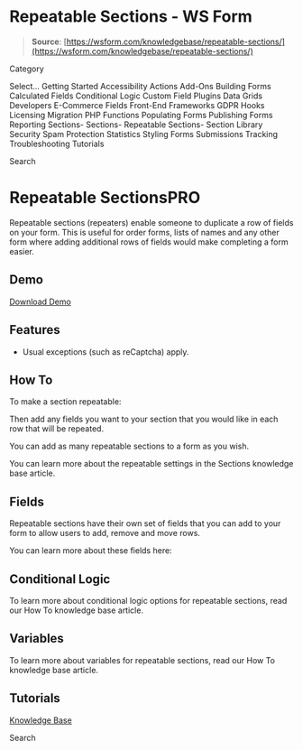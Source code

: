 # Repeatable Sections - WS Form

> **Source**: [https://wsform.com/knowledgebase/repeatable-sections/](https://wsform.com/knowledgebase/repeatable-sections/)


Category

Select...
 Getting Started Accessibility Actions Add-Ons Building Forms Calculated Fields Conditional Logic Custom Field Plugins Data Grids Developers E-Commerce Fields Front-End Frameworks GDPR Hooks Licensing Migration PHP Functions Populating Forms Publishing Forms Reporting Sections- Sections- Repeatable Sections- Section Library Security Spam Protection Statistics Styling Forms Submissions Tracking Troubleshooting Tutorials

Search

# Repeatable SectionsPRO

Repeatable sections (repeaters) enable someone to duplicate a row of fields on your form. This is useful for order forms, lists of names and any other form where adding additional rows of fields would make completing a form easier.

## Demo

[Download Demo](https://wsform.com/plugin-support/form-download.php?id=13575)
## Features

* Usual exceptions (such as reCaptcha) apply.

## How To

To make a section repeatable:

Then add any fields you want to your section that you would like in each row that will be repeated.

You can add as many repeatable sections to a form as you wish.

You can learn more about the repeatable settings in the Sections knowledge base article.

## Fields

Repeatable sections have their own set of fields that you can add to your form to allow users to add, remove and move rows.

You can learn more about these fields here:

## Conditional Logic

To learn more about conditional logic options for repeatable sections, read our How To knowledge base article.

## Variables

To learn more about variables for repeatable sections, read our How To knowledge base article.

## Tutorials

 

[Knowledge Base](https://wsform.com/knowledgebase/)

Search

